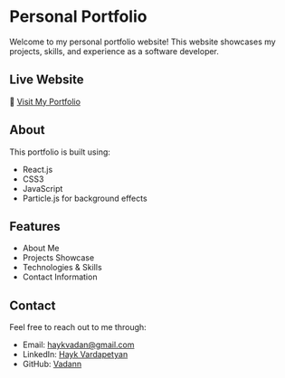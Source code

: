 # Personal Portfolio

Welcome to my personal portfolio website! This website showcases my projects, skills, and experience as a software developer.

## Live Website
🚀 [Visit My Portfolio](https://vadann.github.io/hayk/)

## About
This portfolio is built using:
- React.js
- CSS3
- JavaScript
- Particle.js for background effects

## Features
- About Me
- Projects Showcase
- Technologies & Skills
- Contact Information

## Contact
Feel free to reach out to me through:
- Email: haykvadan@gmail.com
- LinkedIn: [Hayk Vardapetyan](https://www.linkedin.com/in/hayk-vardapetyan-b2b6b7251/)
- GitHub: [Vadann](https://github.com/Vadann)